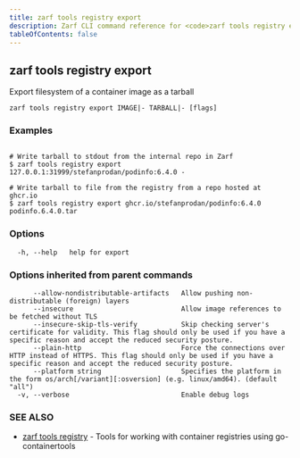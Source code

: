 ```yaml
---
title: zarf tools registry export
description: Zarf CLI command reference for <code>zarf tools registry export</code>.
tableOfContents: false
---
```


<!-- Page generated by Zarf; DO NOT EDIT -->

## zarf tools registry export

Export filesystem of a container image as a tarball

```
zarf tools registry export IMAGE|- TARBALL|- [flags]
```

### Examples

```

# Write tarball to stdout from the internal repo in Zarf
$ zarf tools registry export 127.0.0.1:31999/stefanprodan/podinfo:6.4.0 -

# Write tarball to file from the registry from a repo hosted at ghcr.io
$ zarf tools registry export ghcr.io/stefanprodan/podinfo:6.4.0 podinfo.6.4.0.tar

```

### Options

```
  -h, --help   help for export
```

### Options inherited from parent commands

```
      --allow-nondistributable-artifacts   Allow pushing non-distributable (foreign) layers
      --insecure                           Allow image references to be fetched without TLS
      --insecure-skip-tls-verify           Skip checking server's certificate for validity. This flag should only be used if you have a specific reason and accept the reduced security posture.
      --plain-http                         Force the connections over HTTP instead of HTTPS. This flag should only be used if you have a specific reason and accept the reduced security posture.
      --platform string                    Specifies the platform in the form os/arch[/variant][:osversion] (e.g. linux/amd64). (default "all")
  -v, --verbose                            Enable debug logs
```

### SEE ALSO

* [zarf tools registry](/commands/zarf_tools_registry/)	 - Tools for working with container registries using go-containertools

